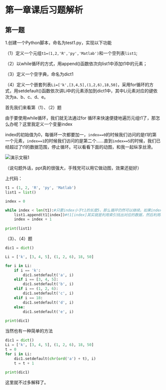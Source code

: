 # 第一章课后习题解析

## 第一题

1.创建一个Python脚本，命名为test1.py，实现以下功能

（1）定义一个元组`t1=(1,2,'R','py','Matlab')`和一个空列表`list1`;

（2）以while循环的方式，用append()函数依次向list1中添加t1中的元素；

（3）定义一个空字典，命名为dict1

（4）定义一个嵌套列表`Li=['k',[3,4,5],(1,2,6),18,50]`，采用for循环的方式，用setdefault()函数依次讲Li中的元素添加到dict1中，其中Li元素对应的键依次为a、b、c、d、e。

首先我们来看第（1）、（2）题

由于要使用while循环，我们就无法通过for 循环来快速便捷地遍历元组t1了，那怎么办呢？这里我定义一个变量index

index的初始值为0，每循环一次都要加一，`index==0`的时候我们访问的是t1的第一个元素，`index==1`的时候我们访问的是第二个……直到`index==5`的时候，我们已经超过了t1的数据范围，停止循环。可以看看下面的动图，和我一起纵享丝滑。

![演示文稿1](第一章课后习题解析.assets/演示文稿1.gif)

（说句题外话，ppt真的很强大，手残党可以用它做动图，效果还挺好）

上代码：

```python
t1 = (1, 2, 'R', 'py', 'Matlab')
list1 = list()

index = 0

while index < len(t1):#只要index小于t1的长度5，那么循环仍然可以继续。如果index==5，循环直接结束
    list1.append(t1[index])#t1[index]其实就是利用索引找出对应的数据，然后利用append函数把数据加入到list1中
    index = index + 1
    
print(list1)
```

（3）、（4）题

```python
dic1 = dict()

Li = ['k', [3, 4, 5], (1, 2, 6), 18, 50]

for i in Li:
    if i == 'k':
        dic1.setdefault('a', i)
    elif i == [3, 4, 5]:
        dic1.setdefault('b', i)
    elif i == (1, 2, 6):
        dic1.setdefault('c', i)
    elif i == 18:
        dic1.setdefault('d', i)
    else:
        dic1.setdefault('e', i)
        
print(dic1)
```

当然也有一种简单的方法

```python
dic1 = dict()
Li = ['k', [3, 4, 5], (1, 2, 6), 18, 50]
t = 0
for i in Li:
    dic1.setdefault(chr(ord('a') + t), i)
    t = t + 1
        
print(dic1)
```

这里就不过多解释了。



